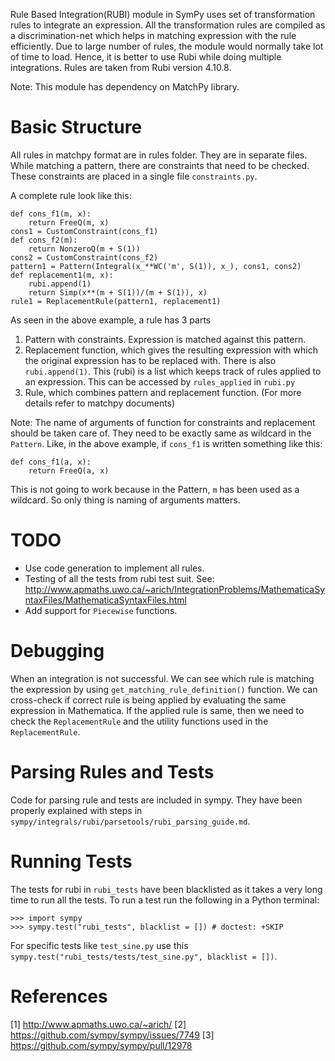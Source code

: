 Rule Based Integration(RUBI) module in SymPy uses set of transformation
rules to integrate an expression. All the transformation rules are compiled as a
discrimination-net which helps in matching expression with the rule efficiently.
Due to large number of rules, the module would normally take lot of time to load.
Hence, it is better to use Rubi while doing multiple integrations.
Rules are taken from Rubi version 4.10.8.

Note: This module has dependency on MatchPy library.

Basic Structure
===============
All rules in matchpy format are in rules folder. They are in separate files.
While matching a pattern, there are constraints that need to be checked.
These constraints are placed in a single file `constraints.py`.

A complete rule look like this:

```
def cons_f1(m, x):
    return FreeQ(m, x)
cons1 = CustomConstraint(cons_f1)
def cons_f2(m):
    return NonzeroQ(m + S(1))
cons2 = CustomConstraint(cons_f2)
pattern1 = Pattern(Integral(x_**WC('m', S(1)), x_), cons1, cons2)
def replacement1(m, x):
    rubi.append(1)
    return Simp(x**(m + S(1))/(m + S(1)), x)
rule1 = ReplacementRule(pattern1, replacement1)
```

As seen in the above example, a rule has 3 parts

1. Pattern with constraints. Expression is matched against this pattern.
2. Replacement function, which gives the resulting expression with which the original expression has to be replaced with.
   There is also `rubi.append(1)`. This (rubi) is a list which keeps track of rules applied to an expression.
   This can be accessed by `rules_applied` in `rubi.py`
3. Rule, which combines pattern and replacement function.
(For more details refer to matchpy documents)

Note:
The name of arguments of function for constraints and replacement should be taken care of.
They need to be exactly same as wildcard in the `Pattern`. Like, in the above example,
if `cons_f1` is written something like this:

```
def cons_f1(a, x):
    return FreeQ(a, x)
```

This is not going to work because in the Pattern, `m` has been used as a wildcard. So only thing is
naming of arguments matters.

TODO
====

* Use code generation to implement all rules.
* Testing of all the tests from rubi test suit. See: http://www.apmaths.uwo.ca/~arich/IntegrationProblems/MathematicaSyntaxFiles/MathematicaSyntaxFiles.html
* Add support for `Piecewise` functions.

Debugging
=========

When an integration is not successful. We can see which rule is matching the
expression by using `get_matching_rule_definition()` function. We can cross-check
if correct rule is being applied by evaluating the same expression in Mathematica.
If the applied rule is same, then we need to check the `ReplacementRule` and
the utility functions used in the `ReplacementRule`.

Parsing Rules and Tests
=======================

Code for parsing rule and tests are included in sympy.
They have been properly explained with steps in `sympy/integrals/rubi/parsetools/rubi_parsing_guide.md`.

Running Tests
=============

The tests for rubi in `rubi_tests` have been blacklisted as it takes a very long time to run all the tests.
To run a test run the following in a Python terminal:

```
>>> import sympy
>>> sympy.test("rubi_tests", blacklist = []) # doctest: +SKIP
```

For specific tests like `test_sine.py` use this `sympy.test("rubi_tests/tests/test_sine.py", blacklist = [])`.

References
==========

[1] http://www.apmaths.uwo.ca/~arich/
[2] https://github.com/sympy/sympy/issues/7749
[3] https://github.com/sympy/sympy/pull/12978
